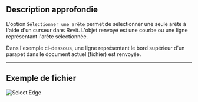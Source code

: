 ## Description approfondie
L'option `Sélectionner une arête` permet de sélectionner une seule arête à l'aide d'un curseur dans Revit. L'objet renvoyé est une courbe ou une ligne représentant l'arête sélectionnée.

Dans l'exemple ci-dessous, une ligne représentant le bord supérieur d'un parapet dans le document actuel (fichier) est renvoyée.
___
## Exemple de fichier

![Select Edge](./Dynamo.Nodes.DSEdgeSelection_img.jpg)
